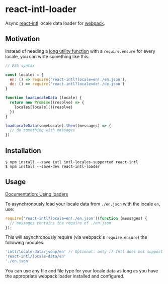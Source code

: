 # react-intl-loader

Async [react-intl](https://github.com/yahoo/react-intl) locale data loader for
[webpack](https://github.com/webpack/webpack).

## Motivation

Instead of needing a [long utility function](https://github.com/gpbl/isomorphic500/blob/a310365a1d4f4fc53e2c9cf11e050bc59ef935b4/src/utils/IntlUtils.js)
with a `require.ensure` for every locale, you can write something like this:

```javascript
// ES6 syntax

const locales = {
  en: () => require('react-intl?locale=en!./en.json'),
  de: () => require('react-intl?locale=de!./de.json')
}

function loadLocaleData (locale) {
  return new Promise((resolve) => {
    locales[locale]()(resolve)
  })
}

loadLocaleData(someLocale).then((messages) => {
  // do something with messages
})
```

## Installation

```console
$ npm install --save intl intl-locales-supported react-intl
$ npm install --save-dev react-intl-loader
```

## Usage

[Documentation: Using loaders](http://webpack.github.io/docs/using-loaders.html)

To asynchronously load your locale data from `./en.json` with the locale `en`, use:

```javascript
require('react-intl?locale=en!./en.json')(function (messages) {
  // messages contains the require of ./en.json
});
```

This will asynchronously require (via webpack's `require.ensure`) the following modules:

```javascript
'intl/locale-data/jsonp/en' // Optional: only if Intl does not support this locale
'react-intl/locale-data/en'
'./en.json'
```

You can use any file and file type for your locale data as long as you have
the appropriate webpack loader installed and configured.
